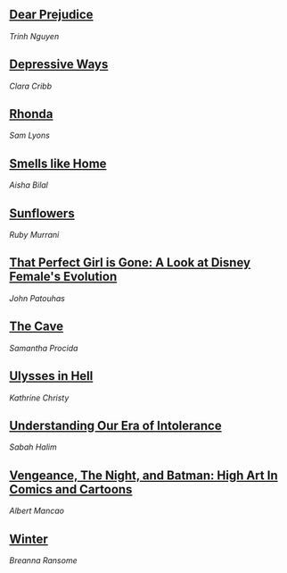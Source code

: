 ## [Dear Prejudice](dearprejudice.html)
*Trinh Nguyen*

## [Depressive Ways](depressiveways.html)
*Clara Cribb*

## [Rhonda](rhonda.html)
*Sam Lyons*

## [Smells like Home](smellslikehome.html)
*Aisha Bilal*

## [Sunflowers](sunflowers.html)
*Ruby Murrani*

##  [That Perfect Girl is Gone: A Look at Disney Female's Evolution](thatperfectgirlisgone.html)
*John Patouhas*

## [The Cave](thecave.html)
*Samantha Procida*

## [Ulysses in Hell](ulyssesinhell.html)
*Kathrine Christy*

## [Understanding Our Era of Intolerance](eraofintolerance.html)
*Sabah Halim*

## [Vengeance, The Night, and Batman: High Art In Comics and Cartoons](batman.html)
*Albert Mancao*

## [Winter](winter.html)
*Breanna Ransome*
